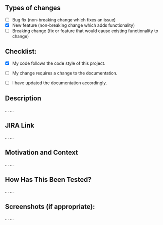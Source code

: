 ## Types of changes
<!--- What types of changes does your code introduce? Put an `x` in all the boxes that apply: -->
- [ ] Bug fix (non-breaking change which fixes an issue)
- [x] New feature (non-breaking change which adds functionality)
- [ ] Breaking change (fix or feature that would cause existing functionality to change)

## Checklist:
<!--- Go over all the following points, and put an `x` in all the boxes that apply. -->
<!--- If you're unsure about any of these, don't hesitate to ask. We're here to help! -->
- [x] My code follows the code style of this project.
- [ ] My change requires a change to the documentation.
- [ ] I have updated the documentation accordingly.


## Description

<!--- Describe your changes in detail -->
...
...


## JIRA Link
<!--- If suggesting a new feature or change, please discuss it in an issue first -->
<!--- If fixing a bug, there should be an issue describing it with steps to reproduce -->
<!--- Please link to the issue here: -->
...
...


## Motivation and Context
<!--- Why is this change required? What problem does it solve? -->

...
...


## How Has This Been Tested?
<!--- Please describe in detail how you tested your changes. -->
<!--- Include details of your testing environment, and the tests you ran to -->
<!--- see how your change affects other areas of the code, etc. -->
...
...

## Screenshots (if appropriate):
...
...


